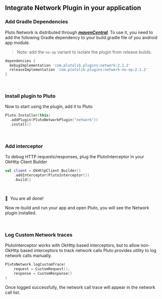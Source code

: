 ## Integrate Network Plugin in your application


### Add Gradle Dependencies
Pluto Network is distributed through [***mavenCentral***](https://central.sonatype.com/artifact/com.plutolib.plugins/network). To use it, you need to add the following Gradle dependency to your build.gradle file of you android app module.

> Note: add the `no-op` variant to isolate the plugin from release builds.
```groovy
dependencies {
  debugImplementation 'com.plutolib.plugins:network:2.1.2'
  releaseImplementation 'com.plutolib.plugins:network-no-op:2.1.2'
}
```
<br>

### Install plugin to Pluto

Now to start using the plugin, add it to Pluto
```kotlin
Pluto.Installer(this)
  .addPlugin(PlutoNetworkPlugin("network"))
  .install()
```
<br>

###  Add interceptor

To debug HTTP requests/responses, plug the PlutoInterceptor in your OkHttp Client Builder
```kotlin
val client = OkHttpClient.Builder()
    .addInterceptor(PlutoInterceptor())
    .build()
```
<br>

🎉 &nbsp;You are all done!

Now re-build and run your app and open Pluto, you will see the Network plugin installed.

<br>


### Log Custom Network traces
PlutoInterceptor works with OkHttp based interceptors, but to allow non-OkHttp based interceptors to track network calls Pluto provides utility to log network calls manually.
```kotlin
PlutoNetwork.logCustomTrace(
    request = CustomRequest(),
    response = CustomResponse()
)
```
Once logged successfully, the network call trace will appear in the network call list.
